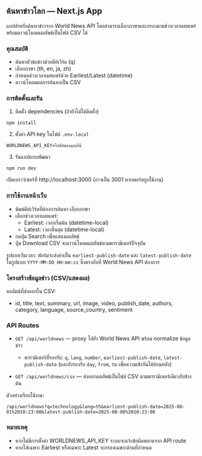 ## ค้นหาข่าวโลก — Next.js App

แอปสำหรับค้นหาข่าวจาก World News API โดยสามารถเลือกภาษาและกรองตามช่วงเวลาเผยแพร่ พร้อมดาวน์โหลดผลลัพธ์เป็นไฟล์ CSV ได้

### คุณสมบัติ
- ค้นหาหัวข้อข่าวด้วยคีย์เวิร์ด (q)
- เลือกภาษา (th, en, ja, zh)
- กำหนดช่วงเวลาเผยแพร่ด้วย Earliest/Latest (datetime)
- ดาวน์โหลดผลการค้นหาเป็น CSV

### การติดตั้งและรัน
1) ติดตั้ง dependencies (ถ้ายังไม่ได้ติดตั้ง)
```
npm install
```

2) ตั้งค่า API key ในไฟล์ `.env.local`
```
WORLDNEWS_API_KEY=ใส่คีย์ของคุณที่นี่
```

3) รันแอปแบบพัฒนา
```
npm run dev
```
เปิดเบราว์เซอร์ที่ http://localhost:3000 (อาจเป็น 3001 หากพอร์ตถูกใช้งาน)

### การใช้งานหน้าเว็บ
- พิมพ์คีย์เวิร์ดที่ต้องการค้นหา เลือกภาษา
- เลือกช่วงเวลาเผยแพร่:
	- Earliest: เวลาเริ่มต้น (datetime-local)
	- Latest: เวลาสิ้นสุด (datetime-local)
- กดปุ่ม Search เพื่อแสดงผลลัพธ์
- ปุ่ม Download CSV จะดาวน์โหลดผลลัพธ์ตามพารามิเตอร์ปัจจุบัน

รูปแบบวันเวลา: ฟอร์มจะส่งค่าเป็น `earliest-publish-date` และ `latest-publish-date` ในรูปแบบ `YYYY-MM-DD HH:mm:ss` ซึ่งตรงกับที่ World News API ต้องการ

### โครงสร้างข้อมูลข่าว (CSV/แสดงผล)
คอลัมน์ที่ส่งออกใน CSV:
- id, title, text, summary, url, image, video, publish_date, authors, category, language, source_country, sentiment

### API Routes
- `GET /api/worldnews` — proxy ไปยัง World News API พร้อม normalize ข้อมูลข่าว
	- พารามิเตอร์ที่รองรับ: `q`, `lang`, `number`, `earliest-publish-date`, `latest-publish-date` (และยังรองรับ `day`, `from`, `to` เพื่อความเข้ากันได้ย้อนหลัง)

- `GET /api/worldnews/csv` — ส่งออกผลลัพธ์เป็นไฟล์ CSV ตามพารามิเตอร์เดียวกับข้างต้น

ตัวอย่างเรียกใช้งาน:
```
/api/worldnews?q=technology&lang=th&earliest-publish-date=2025-08-01%2010:23:00&latest-publish-date=2025-08-08%2010:23:00
```

### หมายเหตุ
- หากไม่มีการตั้งค่า WORLDNEWS_API_KEY ระบบจะแจ้งข้อผิดพลาดจาก API route
- หากใส่เฉพาะ Earliest หรือเฉพาะ Latest จะกรองเฉพาะด้านที่กำหนด

